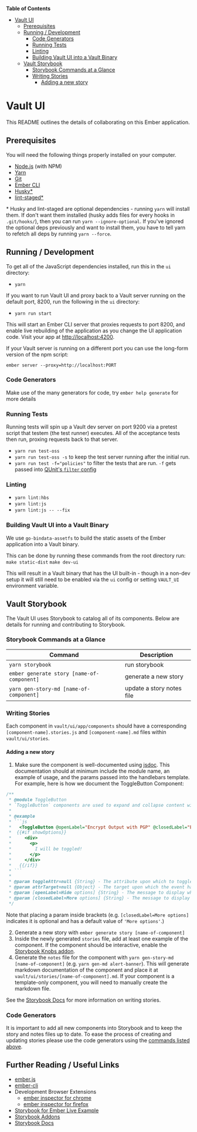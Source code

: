 <!-- START doctoc generated TOC please keep comment here to allow auto update -->
<!-- DON'T EDIT THIS SECTION, INSTEAD RE-RUN doctoc TO UPDATE -->
**Table of Contents**

- [Vault UI](#vault-ui)
  - [Prerequisites](#prerequisites)
  - [Running / Development](#running--development)
    - [Code Generators](#code-generators)
    - [Running Tests](#running-tests)
    - [Linting](#linting)
    - [Building Vault UI into a Vault Binary](#building-vault-ui-into-a-vault-binary)
  - [Vault Storybook](#vault-storybook)
    - [Storybook Commands at a Glance](#storybook-commands-at-a-glance)
    - [Writing Stories](#writing-stories)
      - [Adding a new story](#adding-a-new-story)

<!-- END doctoc generated TOC please keep comment here to allow auto update -->

# Vault UI

This README outlines the details of collaborating on this Ember application.

## Prerequisites

You will need the following things properly installed on your computer.

- [Node.js](https://nodejs.org/) (with NPM)
- [Yarn](https://yarnpkg.com/en/)
- [Git](https://git-scm.com/)
- [Ember CLI](https://ember-cli.com/)
- [Husky\*](https://github.com/typicode/husky)
- [lint-staged\*](https://www.npmjs.com/package/lint-staged)

\* Husky and lint-staged are optional dependencies - running `yarn` will install them.
If don't want them installed (husky adds files for every hooks in `.git/hooks/`),
then you can run `yarn --ignore-optional`. If you've ignored the optional deps
previously and want to install them, you have to tell yarn to refetch all deps by
running `yarn --force`.

## Running / Development

To get all of the JavaScript dependencies installed, run this in the `ui` directory:

- `yarn`

If you want to run Vault UI and proxy back to a Vault server running
on the default port, 8200, run the following in the `ui` directory:

- `yarn run start`

This will start an Ember CLI server that proxies requests to port 8200,
and enable live rebuilding of the application as you change the UI application code.
Visit your app at [http://localhost:4200](http://localhost:4200).

If your Vault server is running on a different port you can use the
long-form version of the npm script:

`ember server --proxy=http://localhost:PORT`

### Code Generators

Make use of the many generators for code, try `ember help generate` for more details

### Running Tests

Running tests will spin up a Vault dev server on port 9200 via a
pretest script that testem (the test runner) executes. All of the
acceptance tests then run, proxing requests back to that server.

- `yarn run test-oss`
- `yarn run test-oss -s` to keep the test server running after the initial run.
- `yarn run test -f="policies"` to filter the tests that are run. `-f` gets passed into
  [QUnit's `filter` config](https://api.qunitjs.com/config/QUnit.config#qunitconfigfilter-string--default-undefined)

### Linting

- `yarn lint:hbs`
- `yarn lint:js`
- `yarn lint:js -- --fix`

### Building Vault UI into a Vault Binary

We use `go-bindata-assetfs` to build the static assets of the
Ember application into a Vault binary.

This can be done by running these commands from the root directory run:
`make static-dist`
`make dev-ui`

This will result in a Vault binary that has the UI built-in - though in
a non-dev setup it will still need to be enabled via the `ui` config or
setting `VAULT_UI` environment variable.

## Vault Storybook

The Vault UI uses Storybook to catalog all of its components. Below are details for running and contributing to Storybook.

### Storybook Commands at a Glance

| Command                                    | Description               |
| ------------------------------------------ | ------------------------- |
| `yarn storybook`                           | run storybook             |
| `ember generate story [name-of-component]` | generate a new story      |
| `yarn gen-story-md [name-of-component]`    | update a story notes file |

### Writing Stories

Each component in `vault/ui/app/components` should have a corresponding `[component-name].stories.js` and `[component-name].md` files within `vault/ui/stories`.

#### Adding a new story

1. Make sure the component is well-documented using [jsdoc](http://usejsdoc.org/tags-exports.html). This documentation should at minimum include the module name, an example of usage, and the params passed into the handlebars template. For example, here is how we document the ToggleButton Component:

````js
/**
 * @module ToggleButton
 * `ToggleButton` components are used to expand and collapse content with a toggle.
 *
 * @example
 * ```js
 *   <ToggleButton @openLabel="Encrypt Output with PGP" @closedLabel="Encrypt Output with PGP" @toggleTarget={{this}} @toggleAttr="showOptions"/>
 *  {{#if showOptions}}
 *     <div>
 *       <p>
 *         I will be toggled!
 *       </p>
 *     </div>
 *   {{/if}}
 * ```
 *
 * @param toggleAttr=null {String} - The attribute upon which to toggle.
 * @param attrTarget=null {Object} - The target upon which the event handler should be added.
 * @param [openLabel=Hide options] {String} - The message to display when the toggle is open. //optional params are denoted by square brackets
 * @param [closedLabel=More options] {String} - The message to display when the toggle is closed.
 */
````
Note that placing a param inside brackets (e.g. `[closedLabel=More options]` indicates it is optional and has a default value of `'More options'`.)

2. Generate a new story with `ember generate story [name-of-component]`
3. Inside the newly generated `stories` file, add at least one example of the component. If the component should be interactive, enable the [Storybook Knobs addon](https://github.com/storybooks/storybook/tree/master/addons/knobs).
4. Generate the `notes` file for the component with `yarn gen-story-md [name-of-component]` (e.g. `yarn gen-md alert-banner`). This will generate markdown documentation of the component and place it at `vault/ui/stories/[name-of-component].md`. If your component is a template-only component, you will need to manually create the markdown file.

See the [Storybook Docs](https://storybook.js.org/docs/basics/introduction/) for more information on writing stories.

### Code Generators

It is important to add all new components into Storybook and to keep the story and notes files up to date. To ease the process of creating and updating stories please use the code generators using the [commands listed above](#storybook-commands-at-a-glance).


## Further Reading / Useful Links

- [ember.js](http://emberjs.com/)
- [ember-cli](https://ember-cli.com/)
- Development Browser Extensions
  - [ember inspector for chrome](https://chrome.google.com/webstore/detail/ember-inspector/bmdblncegkenkacieihfhpjfppoconhi)
  - [ember inspector for firefox](https://addons.mozilla.org/en-US/firefox/addon/ember-inspector/)
- [Storybook for Ember Live Example](https://storybooks-ember.netlify.com/?path=/story/addon-centered--button)
- [Storybook Addons](https://github.com/storybooks/storybook/tree/master/addons/)
- [Storybook Docs](https://storybook.js.org/docs/basics/introduction/)
